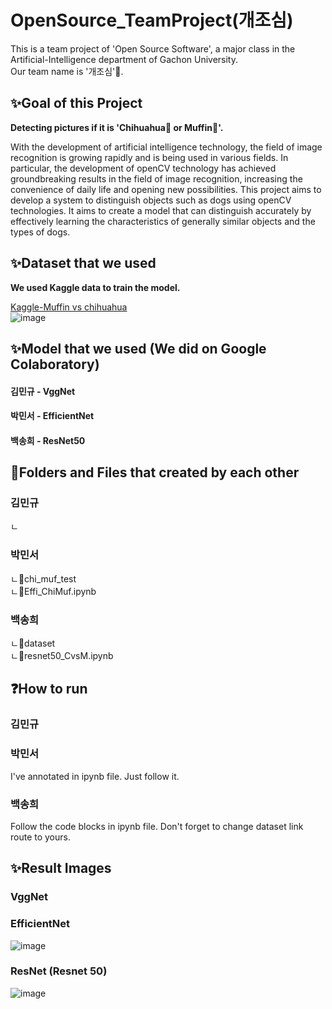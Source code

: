 # OpenSource_TeamProject(개조심)
This is a team project of 'Open Source Software', a major class in the Artificial-Intelligence department of Gachon University.  
Our team name is '개조심'🐶.  

## ✨Goal of this Project 
<b>Detecting pictures if it is 'Chihuahua🐶 or Muffin🧁'.</b>  

With the development of artificial intelligence technology, the field of image recognition is growing rapidly and is being used in various fields. In particular, the development of openCV technology has achieved groundbreaking results in the field of image recognition, increasing the convenience of daily life and opening new possibilities.
This project aims to develop a system to distinguish objects such as dogs using openCV technologies. It aims to create a model that can distinguish accurately by effectively learning the characteristics of generally similar objects and the types of dogs.

## ✨Dataset that we used
<b>We used Kaggle data to train the model.</b>  

[Kaggle-Muffin vs chihuahua](https://www.kaggle.com/datasets/samuelcortinhas/muffin-vs-chihuahua-image-classification)   
![image](https://github.com/user-attachments/assets/fcefcfc4-54c5-43aa-8394-cb1c3c6586b6)

## ✨Model that we used (We did on Google Colaboratory)
#### 김민규 - VggNet   
#### 박민서 - EfficientNet  
#### 백송희 - ResNet50

## 📁Folders and Files that created by each other
### 김민규 
ㄴ

### 박민서 
ㄴ📁chi_muf_test  
ㄴ📄Effi_ChiMuf.ipynb  

### 백송희   
ㄴ📁dataset  
ㄴ📄resnet50_CvsM.ipynb  


## ❓How to run
### 김민규    


### 박민서  
I've annotated in ipynb file. Just follow it.   


### 백송희  
Follow the code blocks in ipynb file. 
Don't forget to change dataset link route to yours.


## ✨Result Images  
### VggNet  


### EfficientNet  
![image](https://github.com/user-attachments/assets/16bef31f-8e06-414c-988f-1f47fe283dd5)


### ResNet (Resnet 50) 
![image](https://github.com/user-attachments/assets/dd616fae-cf93-4067-a000-199533458ec3)


## 
